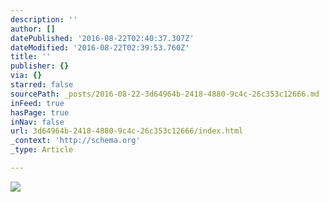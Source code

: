 ```yaml
---
description: ''
author: []
datePublished: '2016-08-22T02:40:37.307Z'
dateModified: '2016-08-22T02:39:53.760Z'
title: ''
publisher: {}
via: {}
starred: false
sourcePath: _posts/2016-08-22-3d64964b-2418-4880-9c4c-26c353c12666.md
inFeed: true
hasPage: true
inNav: false
url: 3d64964b-2418-4880-9c4c-26c353c12666/index.html
_context: 'http://schema.org'
_type: Article

---
```

![](https://the-grid-user-content.s3-us-west-2.amazonaws.com/8f1ae9af-75a0-440c-b97d-cffac12f9a60.jpg)